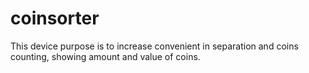 # coinsorter
This device purpose is to increase convenient in separation and coins counting, showing amount and value of coins.
